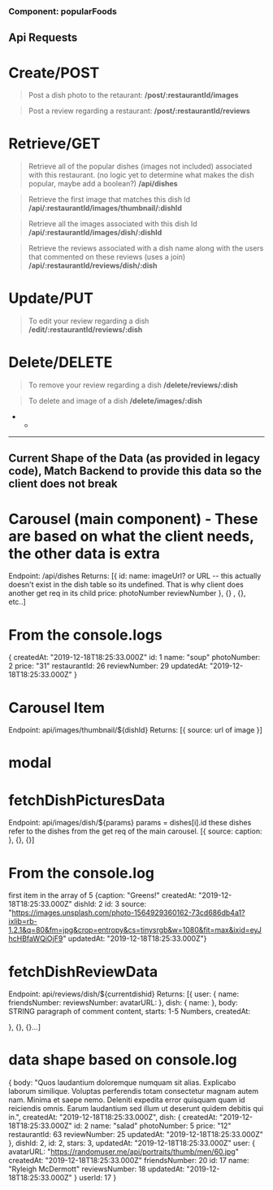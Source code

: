 ### Component: popularFoods


## Api Requests

# Create/POST
> Post a dish photo to the retaurant: 
> **/post/:restaurantId/images**

> Post a review regarding a restaurant:
> **/post/:restaurantId/reviews**

# Retrieve/GET
> Retrieve all of the popular dishes (images not included) associated with this restaurant. (no logic yet to determine what makes the dish popular, maybe add a boolean?)
> **/api/dishes**

> Retrieve the first image that matches this dish Id
> **/api/:restaurantId/images/thumbnail/:dishId**

> Retrieve all the images associated with this dish Id
> **/api/:restaurantId/images/dish/:dishId**

> Retrieve the reviews associated with a dish name along with the users that commented on these reviews (uses a join)
> **/api/:restaurantId/reviews/dish/:dish**


# Update/PUT
> To edit your review regarding a dish
> **/edit/:restaurantId/reviews/:dish**

# Delete/DELETE
> To remove your review regarding a dish
> **/delete/reviews/:dish** 

> To delete and image of a dish
> **/delete/images/:dish**

- - 
* * *
## Current Shape of the Data (as provided in legacy code), Match Backend to provide this data so the client does not break

# Carousel (main component) - These are based on what the client needs, the other data is extra
Endpoint: /api/dishes
Returns: 
[{
    id:
    name:
    imageUrl? or URL -- this actually doesn't exist in the dish table so its undefined. That is why client does another get req in its child
    price:
    photoNumber
    reviewNumber
}, {} , {}, etc..]

# From the console.logs
{
    createdAt: "2019-12-18T18:25:33.000Z"
    id: 1
    name: "soup"
    photoNumber: 2
    price: "31"
    restaurantId: 26
    reviewNumber: 29
    updatedAt: "2019-12-18T18:25:33.000Z"
}

# Carousel Item 
Endpoint: api/images/thumbnail/${dishId}
Returns: [{
source: url of image
}]

# modal 
# fetchDishPicturesData
Endpoint: api/images/dish/${params}
params = dishes[i].id
these dishes refer to the dishes from the get req of the main carousel.
[{
source: 
caption:
}, {}, {}]

# From the console.log
first item in the array of 5
{caption: "Greens!"
createdAt: "2019-12-18T18:25:33.000Z"
dishId: 2
id: 3
source: "https://images.unsplash.com/photo-1564929360162-73cd686db4a1?ixlib=rb-1.2.1&q=80&fm=jpg&crop=entropy&cs=tinysrgb&w=1080&fit=max&ixid=eyJhcHBfaWQiOjF9"
updatedAt: "2019-12-18T18:25:33.000Z"}

# fetchDishReviewData
Endpoint: api/reviews/dish/${currentdishid}
Returns:
[{
user: {
      name: 
      friendsNumber:
      reviewsNumber: 
      avatarURL:
    },
dish: {
      name:
    },
body: STRING paragraph of comment content,
starts: 1-5 Numbers,
createdAt:

}, {}, {}...]

# data shape based on console.log
{
    body: "Quos laudantium doloremque numquam sit alias. Explicabo laborum similique. Voluptas perferendis totam consectetur magnam autem nam. Minima et saepe nemo. Deleniti expedita error quisquam quam id reiciendis omnis. Earum laudantium sed illum ut deserunt quidem debitis qui in.",
    createdAt: "2019-12-18T18:25:33.000Z",
    dish: {
        createdAt: "2019-12-18T18:25:33.000Z"
        id: 2
        name: "salad"
        photoNumber: 5
        price: "12"
        restaurantId: 63
        reviewNumber: 25
        updatedAt: "2019-12-18T18:25:33.000Z"
    },
    dishId: 2,
    id: 2,
    stars: 3,
    updatedAt: "2019-12-18T18:25:33.000Z"
    user: {
        avatarURL: "https://randomuser.me/api/portraits/thumb/men/60.jpg"
        createdAt: "2019-12-18T18:25:33.000Z"
        friendsNumber: 20
        id: 17
        name: "Ryleigh McDermott"
        reviewsNumber: 18
        updatedAt: "2019-12-18T18:25:33.000Z"
    }
    userId: 17
}
